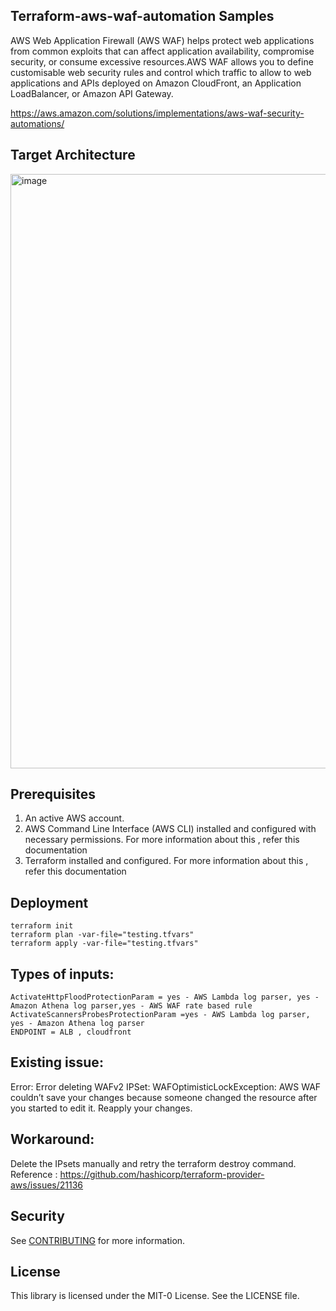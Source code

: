 ## Terraform-aws-waf-automation Samples

AWS Web Application Firewall (AWS WAF) helps protect web applications from common exploits that can affect application availability, compromise security, or consume excessive resources.AWS WAF allows you to define customisable web security rules and control which traffic to allow to web applications and APIs deployed on Amazon CloudFront, an Application LoadBalancer, or Amazon API Gateway.

https://aws.amazon.com/solutions/implementations/aws-waf-security-automations/

## Target Architecture

<img width="951" alt="image" src="https://user-images.githubusercontent.com/111126012/184378602-b8feebb5-e5db-41d9-a296-0580d21f73fc.png">


## Prerequisites

1. An active AWS account.
2. AWS Command Line Interface (AWS CLI) installed and configured with necessary permissions. For more information about this , refer this documentation 
3. Terraform installed and configured. For more information about this , refer this documentation

## Deployment

```
terraform init
terraform plan -var-file="testing.tfvars"
terraform apply -var-file="testing.tfvars"
```
## Types of inputs:

```
ActivateHttpFloodProtectionParam = yes - AWS Lambda log parser, yes - Amazon Athena log parser,yes - AWS WAF rate based rule
ActivateScannersProbesProtectionParam =yes - AWS Lambda log parser, yes - Amazon Athena log parser
ENDPOINT = ALB , cloudfront
```

## Existing issue:

Error: Error deleting WAFv2 IPSet: WAFOptimisticLockException: AWS WAF couldn’t save your changes because someone changed the resource after you started to edit it. Reapply your changes.

## Workaround:

Delete the IPsets manually and retry the terraform destroy command. 
Reference : https://github.com/hashicorp/terraform-provider-aws/issues/21136 

## Security

See [CONTRIBUTING](CONTRIBUTING.md#security-issue-notifications) for more information.

## License

This library is licensed under the MIT-0 License. See the LICENSE file.

